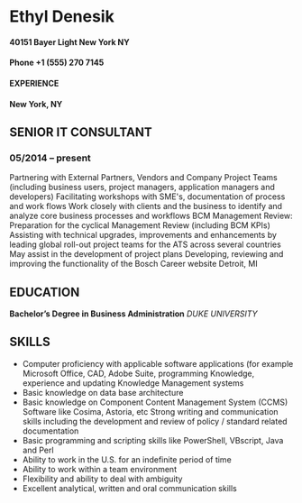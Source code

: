 # Ethyl Denesik
#### 40151 Bayer Light New York NY
#### Phone +1 (555) 270 7145
#### EXPERIENCE
#### New York, NY

## SENIOR IT CONSULTANT
### 05/2014 – present
Partnering with External Partners, Vendors and Company Project Teams (including business users, project managers, application managers and developers)
Facilitating workshops with SME's, documentation of process and work flows
Work closely with clients and the business to identify and analyze core business processes and workflows
BCM Management Review: Preparation for the cyclical Management Review (including BCM KPIs)
Assisting with technical upgrades, improvements and enhancements by leading global roll-out project teams for the ATS across several countries
May assist in the development of project plans
Developing, reviewing and improving the functionality of the Bosch Career website
Detroit, MI

## EDUCATION
**Bachelor’s Degree in Business Administration**
*DUKE UNIVERSITY*

## SKILLS
* Computer proficiency with applicable software applications (for example Microsoft Office, CAD, Adobe Suite, programming
Knowledge, experience and updating Knowledge Management systems
* Basic knowledge on data base architecture
* Basic knowledge on Component Content Management System (CCMS) Software like Cosima, Astoria, etc
Strong writing and communication skills including the development and review of policy / standard related documentation
* Basic programming and scripting skills like PowerShell, VBscript, Java and Perl
* Ability to work in the U.S. for an indefinite period of time
* Ability to work within a team environment
* Flexibility and ability to deal with ambiguity
* Excellent analytical, written and oral communication skills